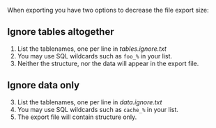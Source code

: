 When exporting you have two options to decrease the file export size:

## Ignore tables altogether

1. List the tablenames, one per line in _tables.ignore.txt_
4. You may use SQL wildcards such as `foo_%` in your list.
2. Neither the structure, nor the data will appear in the export file.

## Ignore data only

3. List the tablenames, one per line in _data.ignore.txt_
4. You may use SQL wildcards such as `cache_%` in your list.
5. The export file will contain structure only. 
